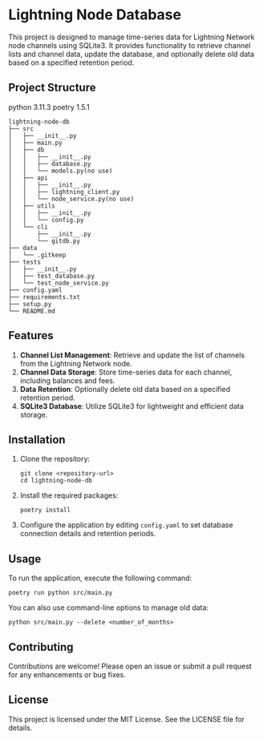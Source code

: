 # Lightning Node Database

This project is designed to manage time-series data for Lightning Network node channels using SQLite3. It provides functionality to retrieve channel lists and channel data, update the database, and optionally delete old data based on a specified retention period.

## Project Structure

python 3.11.3
poetry 1.5.1

```
lightning-node-db
├── src
│   ├── __init__.py
│   ├── main.py
│   ├── db
│   │   ├── __init__.py
│   │   ├── database.py
│   │   └── models.py(no use)
│   ├── api
│   │   ├── __init__.py
│   │   ├── lightning_client.py
│   │   └── node_service.py(no use)
│   ├── utils
│   │   ├── __init__.py
│   │   └── config.py
│   └── cli
│       ├── __init__.py
│       └── gitdb.py
├── data
│   └── .gitkeep
├── tests
│   ├── __init__.py
│   ├── test_database.py
│   └── test_node_service.py
├── config.yaml
├── requirements.txt
├── setup.py
└── README.md
```

## Features

1. **Channel List Management**: Retrieve and update the list of channels from the Lightning Network node.
2. **Channel Data Storage**: Store time-series data for each channel, including balances and fees.
3. **Data Retention**: Optionally delete old data based on a specified retention period.
4. **SQLite3 Database**: Utilize SQLite3 for lightweight and efficient data storage.

## Installation

1. Clone the repository:
   ```
   git clone <repository-url>
   cd lightning-node-db
   ```

2. Install the required packages:
   ```
   poetry install
   ```

3. Configure the application by editing `config.yaml` to set database connection details and retention periods.

## Usage

To run the application, execute the following command:
```
poetry run python src/main.py
```

You can also use command-line options to manage old data:
```
python src/main.py --delete <number_of_months>
```

## Contributing

Contributions are welcome! Please open an issue or submit a pull request for any enhancements or bug fixes.

## License

This project is licensed under the MIT License. See the LICENSE file for details.